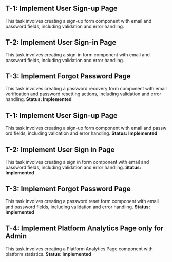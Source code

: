 ## T-1: Implement User Sign-up Page
This task involves creating a sign-up form component with email and password fields, including validation and error handling.
## T-2: Implement User Sign-in Page
This task involves creating a sign-in form component with email and password fields, including validation and error handling.
## T-3: Implement Forgot Password Page
This task involves creating a password recovery form component with email verification and password resetting actions, including validation and error handling.
**Status: Implemented**

## T-1: Implement User Sign-up Page
This task involves creating a sign-up form component with email and passw
ord fields, including validation and error handling.
**Status: Implemented**

## T-2: Implement User Sign in Page
This task involves creating a sign in form component with email and password fields, including validation and error handling.
**Status: Implemented**

## T-3: Implement Forgot Password Page
This task involves creating a password reset form component with email and password fields, including validation and error handling.
**Status: Implemented**

## T-4: Implement Platform Analytics Page only for Admin
This task involves creating a Platform Analytics Page component with platform statistics.
**Status: Implemented**

